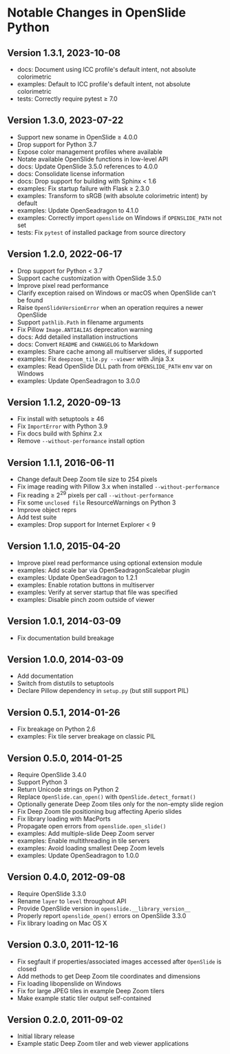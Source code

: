 # Notable Changes in OpenSlide Python

## Version 1.3.1, 2023-10-08

* docs: Document using ICC profile's default intent, not absolute colorimetric
* examples: Default to ICC profile's default intent, not absolute colorimetric
* tests: Correctly require pytest &ge; 7.0

## Version 1.3.0, 2023-07-22

* Support new soname in OpenSlide &ge; 4.0.0
* Drop support for Python 3.7
* Expose color management profiles where available
* Notate available OpenSlide functions in low-level API
* docs: Update OpenSlide 3.5.0 references to 4.0.0
* docs: Consolidate license information
* docs: Drop support for building with Sphinx &lt; 1.6
* examples: Fix startup failure with Flask &ge; 2.3.0
* examples: Transform to sRGB (with absolute colorimetric intent) by default
* examples: Update OpenSeadragon to 4.1.0
* examples: Correctly import `openslide` on Windows if `OPENSLIDE_PATH` not set
* tests: Fix `pytest` of installed package from source directory

## Version 1.2.0, 2022-06-17

* Drop support for Python &lt; 3.7
* Support cache customization with OpenSlide 3.5.0
* Improve pixel read performance
* Clarify exception raised on Windows or macOS when OpenSlide can't be found
* Raise `OpenSlideVersionError` when an operation requires a newer OpenSlide
* Support `pathlib.Path` in filename arguments
* Fix Pillow `Image.ANTIALIAS` deprecation warning
* docs: Add detailed installation instructions
* docs: Convert `README` and `CHANGELOG` to Markdown
* examples: Share cache among all multiserver slides, if supported
* examples: Fix `deepzoom_tile.py --viewer` with Jinja 3.x
* examples: Read OpenSlide DLL path from `OPENSLIDE_PATH` env var on Windows
* examples: Update OpenSeadragon to 3.0.0

## Version 1.1.2, 2020-09-13

* Fix install with setuptools &ge; 46
* Fix `ImportError` with Python 3.9
* Fix docs build with Sphinx 2.x
* Remove `--without-performance` install option

## Version 1.1.1, 2016-06-11

* Change default Deep Zoom tile size to 254 pixels
* Fix image reading with Pillow 3.x when installed `--without-performance`
* Fix reading &ge; 2<sup>29</sup> pixels per call `--without-performance`
* Fix some `unclosed file` ResourceWarnings on Python 3
* Improve object reprs
* Add test suite
* examples: Drop support for Internet Explorer &lt; 9

## Version 1.1.0, 2015-04-20

* Improve pixel read performance using optional extension module
* examples: Add scale bar via OpenSeadragonScalebar plugin
* examples: Update OpenSeadragon to 1.2.1
* examples: Enable rotation buttons in multiserver
* examples: Verify at server startup that file was specified
* examples: Disable pinch zoom outside of viewer

## Version 1.0.1, 2014-03-09

* Fix documentation build breakage

## Version 1.0.0, 2014-03-09

* Add documentation
* Switch from distutils to setuptools
* Declare Pillow dependency in `setup.py` (but still support PIL)

## Version 0.5.1, 2014-01-26

* Fix breakage on Python 2.6
* examples: Fix tile server breakage on classic PIL

## Version 0.5.0, 2014-01-25

* Require OpenSlide 3.4.0
* Support Python 3
* Return Unicode strings on Python 2
* Replace `OpenSlide.can_open()` with `OpenSlide.detect_format()`
* Optionally generate Deep Zoom tiles only for the non-empty slide region
* Fix Deep Zoom tile positioning bug affecting Aperio slides
* Fix library loading with MacPorts
* Propagate open errors from `openslide.open_slide()`
* examples: Add multiple-slide Deep Zoom server
* examples: Enable multithreading in tile servers
* examples: Avoid loading smallest Deep Zoom levels
* examples: Update OpenSeadragon to 1.0.0

## Version 0.4.0, 2012-09-08

* Require OpenSlide 3.3.0
* Rename `layer` to `level` throughout API
* Provide OpenSlide version in `openslide.__library_version__`
* Properly report `openslide_open()` errors on OpenSlide 3.3.0
* Fix library loading on Mac OS X

## Version 0.3.0, 2011-12-16

* Fix segfault if properties/associated images accessed after `OpenSlide`
  is closed
* Add methods to get Deep Zoom tile coordinates and dimensions
* Fix loading libopenslide on Windows
* Fix for large JPEG tiles in example Deep Zoom tilers
* Make example static tiler output self-contained

## Version 0.2.0, 2011-09-02

* Initial library release
* Example static Deep Zoom tiler and web viewer applications
